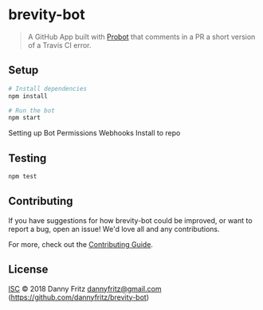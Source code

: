 # brevity-bot

> A GitHub App built with [Probot](https://github.com/probot/probot) that comments in a PR a short version of a Travis CI error.

## Setup

```sh
# Install dependencies
npm install

# Run the bot
npm start
```

Setting up Bot
Permissions
Webhooks
Install to repo

## Testing

```sh
npm test
```

## Contributing

If you have suggestions for how brevity-bot could be improved, or want to report a bug, open an issue! We'd love all and any contributions.

For more, check out the [Contributing Guide](CONTRIBUTING.md).

## License

[ISC](LICENSE) © 2018 Danny Fritz <dannyfritz@gmail.com> (https://github.com/dannyfritz/brevity-bot)

